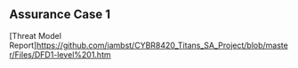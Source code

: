 ## Assurance Case 1

[Threat Model Report]<https://github.com/iambst/CYBR8420_Titans_SA_Project/blob/master/Files/DFD1-level%201.htm>


